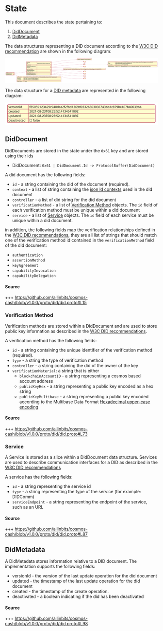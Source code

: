 # State

This document describes the state pertaining to:

1. [DidDocument](./02_state.md#identifier)
2. [DidMetadata](./02_state.md#didmetadata)


The data structures representing a DID document according to the [W3C DID recommendation](https://www.w3.org/TR/did-core/) are shown in the following diagram:

![](assets/QueryDidDocumentResponse_Cosmos.svg)

The data structure for a [DID metadata](https://www.w3.org/TR/did-core/#did-document-metadata) are represented in the following diagram:

![](assets/DIDMetadata.svg)

## DidDocument
DidDocuments are stored in the state under the `0x61` key and are stored using their ids

- DidDocument: `0x61 | DidDocument.Id -> ProtocolBuffer(DidDocument)`


A did document has the following fields:

- `id` - a string containing the did of the document (required).
- `context` - a list of string containing the [json ld contexts](https://json-ld.org/spec/latest/json-ld/#the-context) used in the did document
- `controller` - a list of did string for the did document
- `verificationMethod` - a list of [Verification Method](02_state.md#verification_method) objects. The `id` field of each verification method must be unique within a did document
- `service` - a list of [Service](02_state.md#service) objects. The `id` field of each service must be unique within a did document.

in addition, the following fields map the verification relationships defined in the [W3C DID recommendations](), they are all list of strings that should match one of the verification method id contained in the `verificationMethod` field of the did document:

- `authentication`
- `assertionMethod`
- `keyAgreement`
- `capabilityInvocation`
- `capabilityDelegation`

#### Source 
+++ https://github.com/allinbits/cosmos-cash/blob/v1.0.0/proto/did/did.proto#L15

### Verification Method

Verification methods are stored within a DidDocument and are used to store public key information as described in the [W3C DID recommendations](https://w3c.github.io/did-core/#verification-methods).

A verification method has the following fields:

- `id` - a string containing the unique identifier of the verification method (required).
- `type` - a string the type of verification method 
- `controller` - a string containing the did of the owner of the key 
- `verificationMaterial`: a string that is either   
  - `blockchainAccountID` - a string representing a cosmos based account address
  - `publicKeyHex` - a string representing a public key encoded as a hex string
  - `publicKeyMultibase` - a string representing a public key encoded according to the Multibase Data Format [Hexadecimal upper-case encoding](https://datatracker.ietf.org/doc/html/draft-multiformats-multibase#appendix-B.1)
#### Source 
+++ https://github.com/allinbits/cosmos-cash/blob/v1.0.0/proto/did/did.proto#L73


### Service
A Service is stored as a slice within a DidDocument data structure. Services are used to describe communication interfaces for a DID as described in the [W3C DID recommendations](https://w3c.github.io/did-core/#services)

A service has the following fields:

- `id` - a string representing the service id
- `type` - a string representing the type of the service (for example: DIDComm)
- `serviceEndpoint` - a string representing the endpoint of the service, such as an URL

#### Source 

+++ https://github.com/allinbits/cosmos-cash/blob/v1.0.0/proto/did/did.proto#L87

## DidMetadata

A DidMetadata stores information relative to a DID document. The implementation supports the following fields: 

- versionId - the version of the last update operation for the did document
- updated - the timestamp of the last update operation for the did document 
- created - the timestamp of the create operation.
- deactivated - a boolean indicating if the did has been deactivated
#### Source 
+++ https://github.com/allinbits/cosmos-cash/blob/v1.0.0/proto/did/did.proto#L98


